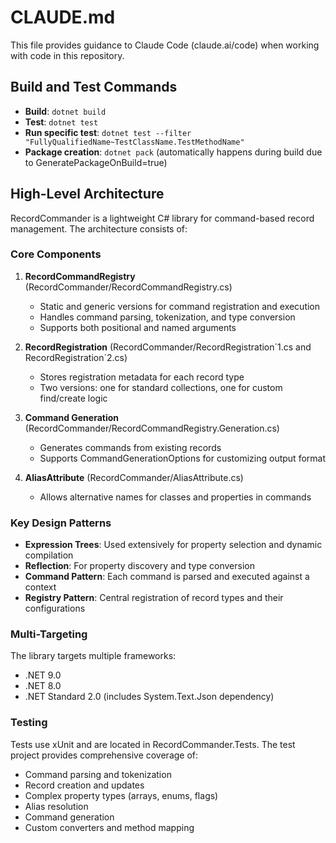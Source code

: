 # CLAUDE.md

This file provides guidance to Claude Code (claude.ai/code) when working with code in this repository.

## Build and Test Commands

- **Build**: `dotnet build`
- **Test**: `dotnet test`
- **Run specific test**: `dotnet test --filter "FullyQualifiedName~TestClassName.TestMethodName"`
- **Package creation**: `dotnet pack` (automatically happens during build due to GeneratePackageOnBuild=true)

## High-Level Architecture

RecordCommander is a lightweight C# library for command-based record management. The architecture consists of:

### Core Components

1. **RecordCommandRegistry** (RecordCommander/RecordCommandRegistry.cs)
   - Static and generic versions for command registration and execution
   - Handles command parsing, tokenization, and type conversion
   - Supports both positional and named arguments

2. **RecordRegistration** (RecordCommander/RecordRegistration´1.cs and RecordRegistration´2.cs)
   - Stores registration metadata for each record type
   - Two versions: one for standard collections, one for custom find/create logic

3. **Command Generation** (RecordCommander/RecordCommandRegistry.Generation.cs)
   - Generates commands from existing records
   - Supports CommandGenerationOptions for customizing output format

4. **AliasAttribute** (RecordCommander/AliasAttribute.cs)
   - Allows alternative names for classes and properties in commands

### Key Design Patterns

- **Expression Trees**: Used extensively for property selection and dynamic compilation
- **Reflection**: For property discovery and type conversion
- **Command Pattern**: Each command is parsed and executed against a context
- **Registry Pattern**: Central registration of record types and their configurations

### Multi-Targeting

The library targets multiple frameworks:
- .NET 9.0
- .NET 8.0  
- .NET Standard 2.0 (includes System.Text.Json dependency)

### Testing

Tests use xUnit and are located in RecordCommander.Tests. The test project provides comprehensive coverage of:
- Command parsing and tokenization
- Record creation and updates
- Complex property types (arrays, enums, flags)
- Alias resolution
- Command generation
- Custom converters and method mapping